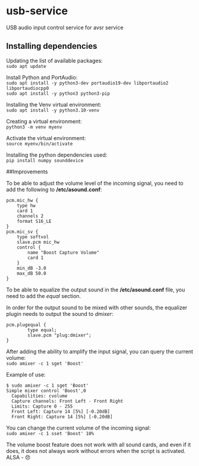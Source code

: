 # usb-service
USB audio input control service for avsr service

## Installing dependencies
Updating the list of available packages:\
```sudo apt update```

Install Python and PortAudio:\
```sudo apt install -y python3-dev portaudio19-dev libportaudio2 libportaudiocpp0```\
```sudo apt install -y python3 python3-pip```

Installing the Venv virtual environment:\
```sudo apt install -y python3.10-venv```

Creating a virtual environment:\
```python3 -m venv myenv```

Activate the virtual environment:\
```source myenv/bin/activate```

Installing the python dependencies used:\
```pip install numpy sounddevice```

##Improvements

To be able to adjust the volume level of the incoming signal, you need to add the following to **/etc/asound.conf**:
```
pcm.mic_hw {
    type hw
    card 1
    channels 2
    format S16_LE
}
pcm.mic_sv {
    type softvol
    slave.pcm mic_hw
    control {
        name "Boost Capture Volume"
        card 1
    }
    min_dB -3.0
    max_dB 50.0
}
```

To be able to equalize the output sound in the **/etc/asound.conf** file, you need to add the *equal* section.

In order for the output sound to be mixed with other sounds, the equalizer plugin needs to output the sound to *dmixer*:
```
pcm.plugequal {
        type equal;
        slave.pcm "plug:dmixer";
}
```

After adding the ability to amplify the input signal, you can query the current volume:\
```sudo amixer -c 1 sget 'Boost'```

Example of use:
```
$ sudo amixer -c 1 sget 'Boost'
Simple mixer control 'Boost',0
  Capabilities: cvolume
  Capture channels: Front Left - Front Right
  Limits: Capture 0 - 255
  Front Left: Capture 14 [5%] [-0.20dB]
  Front Right: Capture 14 [5%] [-0.20dB]
```

You can change the current volume of the incoming signal:\
```sudo amixer -c 1 sset 'Boost' 10%```

The volume boost feature does not work with all sound cards, and even if it does, it does not always work without errors when the script is activated.
ALSA - 😞
